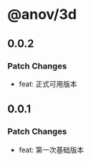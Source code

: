 # @anov/3d

## 0.0.2

### Patch Changes

- feat: 正式可用版本

## 0.0.1

### Patch Changes

- feat: 第一次基础版本
